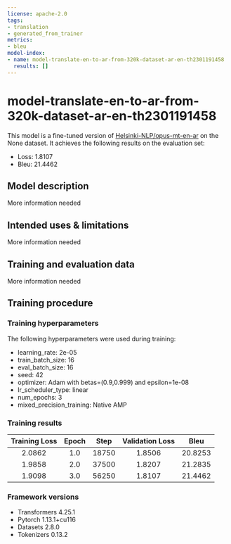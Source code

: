 ```yaml
---
license: apache-2.0
tags:
- translation
- generated_from_trainer
metrics:
- bleu
model-index:
- name: model-translate-en-to-ar-from-320k-dataset-ar-en-th2301191458
  results: []
---
```


<!-- This model card has been generated automatically according to the information the Trainer had access to. You
should probably proofread and complete it, then remove this comment. -->

# model-translate-en-to-ar-from-320k-dataset-ar-en-th2301191458

This model is a fine-tuned version of [Helsinki-NLP/opus-mt-en-ar](https://huggingface.co/Helsinki-NLP/opus-mt-en-ar) on the None dataset.
It achieves the following results on the evaluation set:
- Loss: 1.8107
- Bleu: 21.4462

## Model description

More information needed

## Intended uses & limitations

More information needed

## Training and evaluation data

More information needed

## Training procedure

### Training hyperparameters

The following hyperparameters were used during training:
- learning_rate: 2e-05
- train_batch_size: 16
- eval_batch_size: 16
- seed: 42
- optimizer: Adam with betas=(0.9,0.999) and epsilon=1e-08
- lr_scheduler_type: linear
- num_epochs: 3
- mixed_precision_training: Native AMP

### Training results

| Training Loss | Epoch | Step  | Validation Loss | Bleu    |
|:-------------:|:-----:|:-----:|:---------------:|:-------:|
| 2.0862        | 1.0   | 18750 | 1.8506          | 20.8253 |
| 1.9858        | 2.0   | 37500 | 1.8207          | 21.2835 |
| 1.9098        | 3.0   | 56250 | 1.8107          | 21.4462 |


### Framework versions

- Transformers 4.25.1
- Pytorch 1.13.1+cu116
- Datasets 2.8.0
- Tokenizers 0.13.2
